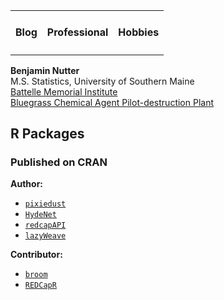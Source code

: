 <table>
<tr>
    <td><h4>Blog</h4></td>
    <td><h4>Professional</h4></td>
    <td><h4>Hobbies</h4></td>

</tr>
</table>

**Benjamin Nutter**  
M.S. Statistics, University of Southern Maine  
[Battelle Memorial Institute](https://www.battelle.org/)  
[Bluegrass Chemical Agent Pilot-destruction
Plant](http://www.bechtelparsonsbgcapp.com/)

R Packages
----------

### Published on CRAN

**Author:**

-   [`pixiedust`](https://cran.r-project.org/package=pixiedust)
-   [`HydeNet`](https://cran.r-project.org/package=HydeNet)
-   [`redcapAPI`](https://cran.r-project.org/package=redcapAPI)
-   [`lazyWeave`](https://cran.r-project.org/package=lazyWeave)

**Contributor:**

-   [`broom`](https://cran.r-project.org/package=broom)
-   [`REDCapR`](https://cran.r-project.org/package=REDCapR)

